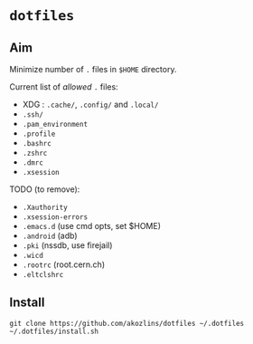 # `dotfiles`

## Aim

Minimize number of `.` files in `$HOME` directory.

Current list of _allowed_ `.` files:

 - XDG : `.cache/`, `.config/` and `.local/`
 - `.ssh/`
 - `.pam_environment`
 - `.profile`
 - `.bashrc`
 - `.zshrc`
 - `.dmrc`
 - `.xsession`

TODO (to remove):

 - `.Xauthority`
 - `.xsession-errors`
 - `.emacs.d` (use cmd opts, set $HOME)
 - `.android` (adb)
 - `.pki` (nssdb, use firejail)
 - `.wicd`
 - `.rootrc` (root.cern.ch)
 - `.eltclshrc`

## Install

```
git clone https://github.com/akozlins/dotfiles ~/.dotfiles
~/.dotfiles/install.sh
```
